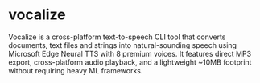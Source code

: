 # vocalize
Vocalize is a cross-platform text-to-speech CLI tool that converts documents, text files and strings  into natural-sounding speech using Microsoft Edge Neural TTS with 8 premium voices. It   features direct MP3 export, cross-platform audio playback, and a lightweight ~10MB footprint  without requiring heavy ML frameworks.
